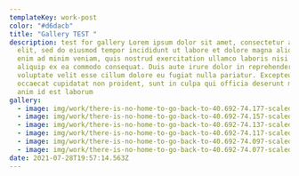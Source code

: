 ```yaml
---
templateKey: work-post
color: "#d6dacb"
title: "Gallery TEST "
description: test for gallery Lorem ipsum dolor sit amet, consectetur adipiscing
  elit, sed do eiusmod tempor incididunt ut labore et dolore magna aliqua. Ut
  enim ad minim veniam, quis nostrud exercitation ullamco laboris nisi ut
  aliquip ex ea commodo consequat. Duis aute irure dolor in reprehenderit in
  voluptate velit esse cillum dolore eu fugiat nulla pariatur. Excepteur sint
  occaecat cupidatat non proident, sunt in culpa qui officia deserunt mollit
  anim id est laborum
gallery:
  - image: img/work/there-is-no-home-to-go-back-to-40.692-74.177-scaled.jpg
  - image: img/work/there-is-no-home-to-go-back-to-40.692-74.157-scaled.jpg
  - image: img/work/there-is-no-home-to-go-back-to-40.692-74.137-scaled.jpg
  - image: img/work/there-is-no-home-to-go-back-to-40.692-74.117-scaled.jpg
  - image: img/work/there-is-no-home-to-go-back-to-40.692-74.097-scaled.jpg
  - image: img/work/there-is-no-home-to-go-back-to-40.692-74.077-scaled.jpg
date: 2021-07-28T19:57:14.563Z
---
```

